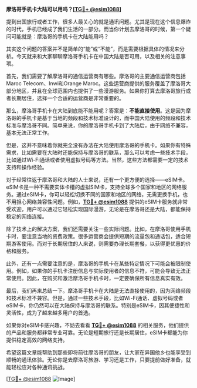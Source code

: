 **摩洛哥手机卡大陆可以用吗？[[TG💪+ @esim1088](https://t.me/s/esim1088)]**

提到出国旅行或者工作，很多人最关心的就是通讯问题。尤其是现在这个信息爆炸的时代，手机已经成了我们生活的一部分。而当你计划去摩洛哥的时候，第一个疑问可能就是：摩洛哥的手机卡在大陆能用吗？

其实这个问题的答案并不是简单的“能”或“不能”，而是需要根据具体的情况来分析。今天就来和大家聊聊摩洛哥手机卡在中国大陆是否可用，以及相关的注意事项。

首先，我们需要了解摩洛哥的通信运营商有哪些。摩洛哥的主要通信运营商包括Maroc Telecom、Inwi和Orange Maroc。这些运营商提供的服务覆盖了摩洛哥大部分地区，并且在全球范围内也提供了一些漫游服务。如果你打算去摩洛哥旅行或者长期居住，选择一个合适的运营商是非常重要的。

那么，摩洛哥手机卡在大陆到底能不能用呢？答案是：**不能直接使用**。这是因为摩洛哥的手机卡是基于当地的频段和技术标准设计的，而中国大陆使用的频段和技术标准与摩洛哥不同。简单来说，你的摩洛哥手机卡到了大陆后，由于网络不兼容，基本无法正常工作。

但是，这并不意味着你就完全没有办法在大陆使用摩洛哥的手机卡。如果你有特殊需求，比如需要在大陆时还能保持与摩洛哥的联系，那么可以考虑一些技术手段，比如通过Wi-Fi通话或者使用虚拟号码等方法。当然，这些方法都需要一定的技术支持和操作经验。

对于经常往返于摩洛哥和大陆的人士来说，还有一个更方便的选择——eSIM卡。eSIM卡是一种不需要实体卡槽的虚拟SIM卡，支持全球多个国家和地区的网络服务。通过eSIM卡，你可以轻松切换不同的国家和地区的网络，无需更换手机，也不用担心网络兼容性问题。例如，**[TG💪+ @esim1088](https://t.me/s/esim1088)** 提供的eSIM卡服务就非常受欢迎，用户可以通过它轻松实现国际漫游，无论是在摩洛哥还是大陆，都能保持稳定的网络连接。

除了技术上的解决方案，我们还需要关注一些实际问题。比如，在摩洛哥使用手机卡时，要注意当地的资费政策。很多运营商会提供短期的流量包和通话包，适合短期游客使用。而对于长期居住的人来说，则需要办理长期套餐，以获得更优惠的价格和服务。

此外，还有一点需要注意的是，摩洛哥的手机卡在某些特定情况下可能会被限制使用。例如，如果你的手机卡注册信息与实际使用者的信息不符，可能会导致无法正常使用。因此，在购买和激活摩洛哥手机卡时，一定要确保所有信息真实有效。

最后，我们再来总结一下。摩洛哥手机卡在大陆是无法直接使用的，因为网络频段和技术标准不兼容。但是，通过一些技术手段，比如Wi-Fi通话、虚拟号码或者eSIM卡，你仍然可以在大陆保持与摩洛哥的联系。特别是eSIM卡，因其便捷性和灵活性，成为了越来越多用户的首选。

如果你对eSIM卡感兴趣，不妨去看看 **[TG💪+ @esim1088](https://t.me/s/esim1088)** 的相关服务，他们提供的产品和服务都非常专业可靠。无论是短期旅行还是长期居住，eSIM卡都能为你提供稳定高效的网络支持。

希望这篇文章能帮助到那些即将前往摩洛哥的朋友，让大家在异国他乡也能享受到顺畅的通讯体验。无论你是去摩洛哥旅游、学习还是工作，只要提前做好准备，就能轻松应对各种通讯挑战。

[[TG💪+ @esim1088](https://t.me/s/esim1088) ![Image](https://i.postimg.cc/4NQfJmqS/Snipaste-2025-05-13-00-14-12.png)]